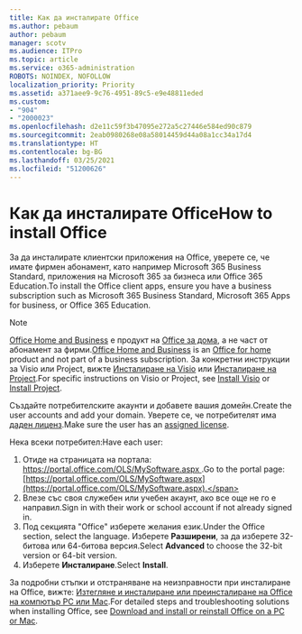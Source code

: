 ```yaml
---
title: Как да инсталирате Office
ms.author: pebaum
author: pebaum
manager: scotv
ms.audience: ITPro
ms.topic: article
ms.service: o365-administration
ROBOTS: NOINDEX, NOFOLLOW
localization_priority: Priority
ms.assetid: a371aee9-9c76-4951-89c5-e9e48811eded
ms.custom:
- "904"
- "2000023"
ms.openlocfilehash: d2e11c59f3b47095e272a5c27446e584ed90c879
ms.sourcegitcommit: 2eab0980268e08a58014459d44a08a1cc34a17d4
ms.translationtype: HT
ms.contentlocale: bg-BG
ms.lasthandoff: 03/25/2021
ms.locfileid: "51200626"
---
```

# <a name="how-to-install-office"></a><span data-ttu-id="8d852-102">Как да инсталирате Office</span><span class="sxs-lookup"><span data-stu-id="8d852-102">How to install Office</span></span>

<span data-ttu-id="8d852-103">За да инсталирате клиентски приложения на Office, уверете се, че имате фирмен абонамент, като например Microsoft 365 Business Standard, приложения на Microsoft 365 за бизнеса или Office 365 Education.</span><span class="sxs-lookup"><span data-stu-id="8d852-103">To install the Office client apps, ensure you have a business subscription such as Microsoft 365 Business Standard, Microsoft 365 Apps for business, or Office 365 Education.</span></span>
  
> [!NOTE]
> <span data-ttu-id="8d852-104">[Office Home and Business](https://support.microsoft.com/office/28cbc8cf-1332-4f04-9123-9b660abb629e?wt.mc_id=Alchemy_ClientDIA) е продукт на [Office за дома](https://support.microsoft.com/office/28cbc8cf-1332-4f04-9123-9b660abb629e?wt.mc_id=alchemy_clientdia), а не част от абонамент за фирми.</span><span class="sxs-lookup"><span data-stu-id="8d852-104">[Office Home and Business](https://support.microsoft.com/office/28cbc8cf-1332-4f04-9123-9b660abb629e?wt.mc_id=Alchemy_ClientDIA) is an [Office for home](https://support.microsoft.com/office/28cbc8cf-1332-4f04-9123-9b660abb629e?wt.mc_id=alchemy_clientdia) product and not part of a business subscription.</span></span> <span data-ttu-id="8d852-105">За конкретни инструкции за Visio или Project, вижте [Инсталиране на Visio](https://support.microsoft.com/office/f98f21e3-aa02-4827-9167-ddab5b025710?wt.mc_id=Alchemy_ClientDIA) или [Инсталиране на Project](https://support.microsoft.com/office/7059249b-d9fe-4d61-ab96-5c5bf435f281?wt.mc_id=Alchemy_ClientDIA).</span><span class="sxs-lookup"><span data-stu-id="8d852-105">For specific instructions on Visio or Project, see [Install Visio](https://support.microsoft.com/office/f98f21e3-aa02-4827-9167-ddab5b025710?wt.mc_id=Alchemy_ClientDIA) or [Install Project](https://support.microsoft.com/office/7059249b-d9fe-4d61-ab96-5c5bf435f281?wt.mc_id=Alchemy_ClientDIA).</span></span>

<span data-ttu-id="8d852-106">Създайте потребителските акаунти и добавете вашия домейн.</span><span class="sxs-lookup"><span data-stu-id="8d852-106">Create the user accounts and add your domain.</span></span> <span data-ttu-id="8d852-107">Уверете се, че потребителят има [даден лиценз](https://docs.microsoft.com/microsoft-365/admin/add-users/add-users).</span><span class="sxs-lookup"><span data-stu-id="8d852-107">Make sure the user has an [assigned license](https://docs.microsoft.com/microsoft-365/admin/add-users/add-users).</span></span>

<span data-ttu-id="8d852-108">Нека всеки потребител:</span><span class="sxs-lookup"><span data-stu-id="8d852-108">Have each user:</span></span>

1. <span data-ttu-id="8d852-109">Отиде на страницата на портала: [ https://portal.office.com/OLS/MySoftware.aspx ](https://portal.office.com/OLS/MySoftware.aspx).</span><span class="sxs-lookup"><span data-stu-id="8d852-109">Go to the portal page: [https://portal.office.com/OLS/MySoftware.aspx](https://portal.office.com/OLS/MySoftware.aspx).</span></span>
2. <span data-ttu-id="8d852-110">Влезе със своя служебен или учебен акаунт, ако все още не го е направил.</span><span class="sxs-lookup"><span data-stu-id="8d852-110">Sign in with their work or school account if not already signed in.</span></span>
3. <span data-ttu-id="8d852-111">Под секцията "Office" изберете желания език.</span><span class="sxs-lookup"><span data-stu-id="8d852-111">Under the Office section, select the language.</span></span> <span data-ttu-id="8d852-112">Изберете **Разширени**, за да изберете 32-битова или 64-битова версия.</span><span class="sxs-lookup"><span data-stu-id="8d852-112">Select **Advanced** to choose the 32-bit version or 64-bit version.</span></span>
4. <span data-ttu-id="8d852-113">Изберете **Инсталиране**.</span><span class="sxs-lookup"><span data-stu-id="8d852-113">Select **Install**.</span></span>

<span data-ttu-id="8d852-114">За подробни стъпки и отстраняване на неизправности при инсталиране на Office, вижте: [Изтегляне и инсталиране или преинсталиране на Office на компютър PC или Mac](https://support.office.com/article/4414eaaf-0478-48be-9c42-23adc4716658?wt.mc_id=Alchemy_ClientDIA).</span><span class="sxs-lookup"><span data-stu-id="8d852-114">For detailed steps and troubleshooting solutions when installing Office, see [Download and install or reinstall Office on a PC or Mac](https://support.office.com/article/4414eaaf-0478-48be-9c42-23adc4716658?wt.mc_id=Alchemy_ClientDIA).</span></span>
